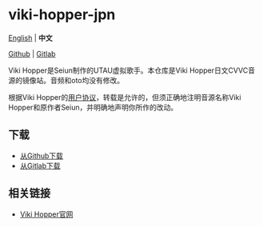 # viki-hopper-jpn

[English](README.md) | **中文**

[Github](https://github.com/oxygen-dioxide/viki-hopper-jpn) | 
[Gitlab](https://gitlab.com/oxygen-dioxide/viki-hopper-jpn)

Viki Hopper是Seiun制作的UTAU虚拟歌手。本仓库是Viki Hopper日文CVVC音源的镜像站。音频和oto均没有修改。

根据Viki Hopper的[用户协议](license.md)，转载是允许的，但须正确地注明音源名称Viki Hopper和原作者Seiun，并明确地声明你所作的改动。

## 下载
- [从Github下载](https://github.com/oxygen-dioxide/viki-hopper-jpn/archive/refs/heads/main.zip)
- [从Gitlab下载](https://gitlab.com/oxygen-dioxide/viki-hopper-jpn/-/archive/main/viki-hopper-jpn-main.zip)

## 相关链接
- [Viki Hopper官网](https://www.seiun.co/)
